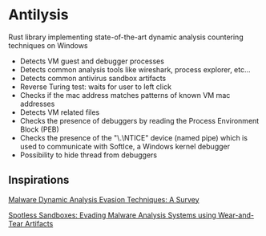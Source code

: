 # Antilysis

Rust library implementing state-of-the-art dynamic analysis countering techniques on Windows

- Detects VM guest and debugger processes
- Detects common analysis tools like wireshark, process explorer, etc...
- Detects common antivirus sandbox artifacts
- Reverse Turing test: waits for user to left click
- Checks if the mac address matches patterns of known VM mac addresses
- Detects VM related files 
- Checks the presence of debuggers by reading the Process Environment Block (PEB)
- Checks the presence of the "\\.\NTICE" device (named pipe) which is used to communicate with SoftIce, a Windows kernel debugger
- Possibility to hide thread from debuggers

## Inspirations

[Malware Dynamic Analysis Evasion Techniques:
A Survey](https://arxiv.org/pdf/1811.01190)

[Spotless Sandboxes: Evading Malware Analysis
Systems using Wear-and-Tear Artifacts](https://ieeexplore.ieee.org/stamp/stamp.jsp?tp=&arnumber=7958622)
